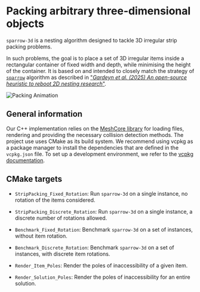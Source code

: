 # Packing arbitrary three-dimensional objects

`sparrow-3d` is a nesting algorithm designed to tackle 3D irregular strip packing problems. 

In such problems, the goal is to place a set of 3D irregular items inside a rectangular container of fixed width and depth,
while minimising the height of the container.
It is based on and intended to closely match the strategy of [`sparrow`](https://github.com/JeroenGar/sparrow) algorithm as described in
["_Gardeyn et al. (2025) An open-source heuristic to reboot 2D nesting research_"](https://doi.org/10.5281/zenodo.17053914).

![Packing Animation](images/example.gif)

[//]: # (Animation of the `sparrow-3d` algorithm packing [engine parts]&#40;https://www.thingiverse.com/thing:644933&#41;. )

## General information

Our C++ implementation relies on the [MeshCore library](https://github.com/JonasTollenaere/MeshCore) for loading files, rendering and providing the necessary collision detection methods.
The project use uses CMake as its build system.
We recommend using vcpkg as a package manager to install the dependencies that are defined in the `vcpkg.json` file.
To set up a development environment, we refer to the [vcpkg documentation](https://vcpkg.io/en/getting-started).

## CMake targets

- `StripPacking_Fixed_Rotation`:
  Run `sparrow-3d` on a single instance, no rotation of the items considered.
* `StripPacking_Discrete_Rotation`:
  Run `sparrow-3d` on a single instance, a discrete number of rotations allowed.
- `Benchmark_Fixed_Rotation`:
  Benchmark `sparrow-3d` on a set of instances, without item rotation.
* `Benchmark_Discrete_Rotation`:
  Benchmark `sparrow-3d` on a set of instances, with discrete item rotations.
- `Render_Item_Poles`:
  Render the poles of inaccessibility of a given item.
* `Render_Solution_Poles`:
  Render the poles of inaccessibility for an entire solution.
